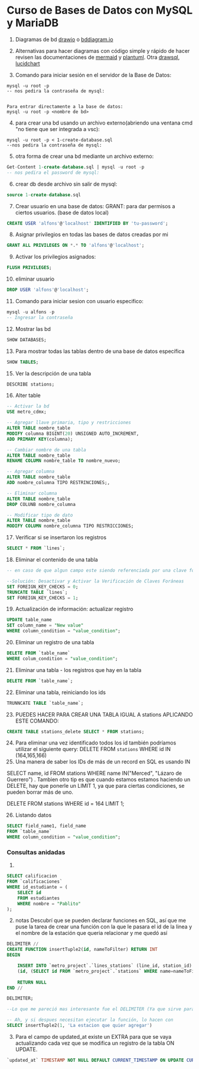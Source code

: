 # Curso de Bases de Datos con MySQL y MariaDB


1. Diagramas de bd [drawio](https://www.drawio.com/) o [bddiagram.io](https://dbdiagram.io/d)
2. Alternativas para hacer diagramas con código simple y rápido de hacer revisen las documentaciones de [mermaid](https://mermaid.live/) y [plantuml](https://plantuml.com/es/). Otra [drawsql](https://drawsql.app/), [lucidchart](https://www.lucidchart.com/)

3. Comando para iniciar sesión en el servidor de la Base de Datos:
```
mysql -u root -p
-- nos pedira la contraseña de mysql:


Para entrar directamente a la base de datos:
mysql -u root -p <nombre de bd>
```
4. para crear una bd usando un archivo externo(abriendo una ventana cmd "no tiene que ser integrada a vsc):
```
mysql -u root -p < 1-create-database.sql
--nos pedira la contraseña de mysql:
```
5. otra forma de crear una bd mediante un archivo externo:
```sql
Get-Content 1-create-database.sql | mysql -u root -p 
-- nos pedira el password de mysql:
```
6. crear db desde archivo sin salir de mysql:
```sql
source 1-create-database.sql
```


7. Crear usuario en una base de datos: GRANT: para dar permisos a ciertos usuarios. (base de datos local)
```sql
CREATE USER 'alfons'@'localhost' IDENTIFIED BY 'tu-password';
```
8. Asignar privilegios en todas las bases de datos creadas por mi
```sql
GRANT ALL PRIVILEGES ON *.* TO 'alfons'@'localhost';
```
9. Activar los privilegios asignados:
```sql
FLUSH PRIVILEGES;
```

10. eliminar usuario
```sql
DROP USER 'alfons'@'localhost';
```
11. Comando para iniciar sesion con usuario especifico:
```sql
mysql -u alfons -p
-- Ingresar la contraseña
```

12. Mostrar las bd
```sql
SHOW DATABASES;
```
13. Para mostrar todas las tablas dentro de una base de datos específica 
```sql
SHOW TABLES;
```

15. Ver la descripción de una tabla 
```sql
DESCRIBE stations;
```
16. Alter table
```sql
-- Activar la bd
USE metro_cdmx;

-- Agregar llave primaria, tipo y restricciones
ALTER TABLE nombre_table
MODIFY columna BIGINT(20) UNSIGNED AUTO_INCREMENT,
ADD PRIMARY KEY(columna);

-- Cambiar nombre de una tabla
ALTER TABLE nombre_table
RENAME COLUMN nombre_table TO nombre_nuevo;

-- Agregar columna
ALTER TABLE nombre_table
ADD nombre_columna TIPO RESTRINCIONES;,

-- Eliminar columna
ALTER TABLE nombre_table
DROP COLUNB nombre_columna

-- Modificar tipo de dato
ALTER TABLE nombre_table
MODIFY COLUMN nombre_columna TIPO RESTRICCIONES;
```


17. Verificar si se insertaron los registros
```sql
SELECT * FROM `lines`;
```

18. Eliminar el contenido de una tabla
```sql
-- en caso de que algun campo este siendo referenciada por una clave foranea. No se puede eliminar por restricciones de integridad referencial 

--Solución: Desactivar y Activar la Verificación de Claves Foráneas
SET FOREIGN_KEY_CHECKS = 0;
TRUNCATE TABLE `lines`;
SET FOREIGN_KEY_CHECKS = 1;
```
19. Actualización de información: actualizar registro
```sql
UPDATE table_name
SET column_name = "New value"
WHERE column_condition = "value_condition";
```

20. Eliminar un registro de una tabla 
```sql
DELETE FROM `table_name`
WHERE colum_condition = "value_condition";
```
21. Eliminar una tabla - los registros que hay en la tabla
```sql
DELETE FROM `table_name`;
```
22. Eliminar una tabla, reiniciando los ids
```sql
TRUNNCATE TABLE `table_name`;
```
23. PUEDES HACER PARA CREAR UNA TABLA IGUAL A stations APLICANDO ESTE COMANDO:
```sql
CREATE TABLE stations_delete SELECT * FROM stations;
```

24. Para eliminar una vez identificado todos los id también podríamos utilizar el siguiente query:
DELETE FROM `stations` WHERE id IN (164,165,166)
25. Una manera de saber los IDs de más de un record en SQL es usando IN


SELECT name, id FROM stations WHERE name IN("Merced", "Lázaro de Guerrero")
. Tambien otro tip es que cuando estamos estamos haciendo un DELETE, hay que ponerle un LIMIT 1, ya que para ciertas condiciones, se pueden borrar más de uno.


DELETE FROM stations
WHERE id = 164
LIMIT 1;


26. Listando datos
```sql
SELECT field_name1, field_name
FROM `table_name`
WHERE column_condition = "value_condition";
```


### Consultas anidadas
1. 
```sql
SELECT calificacion
FROM `calificaciones`
WHERE id_estudiante = (
    SELECT id
    FROM estudiantes
    WHERE nombre = "Pablito"
);
```
2. notas
Descubrí que se pueden declarar funciones en SQL, así que me puse la tarea de crear una función con la que le pasara el id de la linea y el nombre de la estación que queria relacionar y me quedó así

```sql
DELIMITER //
CREATE FUNCTION insertTuple2(id, nameToFilter) RETURN INT
BEGIN

	INSERT INTO `metro_project`.`lines_stations` (line_id, station_id) VALUES
	(id, (SELECT id FROM `metro_project`.`stations` WHERE name=nameToFilter))
	
    RETURN NULL
END //

DELIMITER;

--Lo que me pareció mas interesante fue el DELIMITER (Ya que sirve para cambiar el simbolo que representa el fin de una linea en SQL) y lo determinante que es para que funcione correctamente la sentencia, me pase dos noches sin poder avanzar por no entenderlo

-- Ah, y si despues necesitan ejecutar la función, lo hacen con
SELECT insertTuple2(1, 'La estacion que quier agregar')
```

3. Para el campo de updated_at existe un EXTRA para que se vaya actualizando cada vez que se modifica un registro de la tabla ON UPDATE.
```sql
`updated_at` TIMESTAMP NOT NULL DEFAULT CURRENT_TIMESTAMP ON UPDATE CURRENT_TIMESTAMP,
```



```sql

```
```sql

```
```sql

```
```sql

```
```sql

```
```sql

```